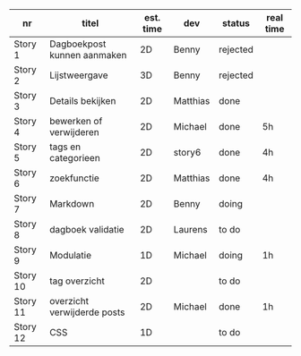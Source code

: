 nr      | titel                       | est. time | dev        | status   | real time |
--------|-----------------------------|-----------|------------|----------|-----------|  
Story 1 | Dagboekpost kunnen aanmaken | 2D        |Benny       | rejected |           |
Story 2 | Lijstweergave               | 3D        |Benny       | rejected |           |
Story 3 | Details bekijken            | 2D        |Matthias    | done     |           |
Story 4 | bewerken of verwijderen     | 2D        |Michael     | done     |5h         |
Story 5 | tags en categorieen         | 2D        |story6      | done     |4h         |
Story 6 | zoekfunctie                 | 2D        |Matthias    | done     |4h         |
Story 7 | Markdown                    | 2D        |Benny       | doing    |           |
Story 8 | dagboek validatie           | 2D        |Laurens     | to do    |           |
Story 9 | Modulatie                   | 1D        |Michael     | doing    |1h         |
Story 10| tag overzicht               | 2D        |            | to do    |           |
Story 11| overzicht verwijderde posts | 2D        |Michael     | done     |1h         |
Story 12| CSS                         | 1D        |            | to do    |           |
